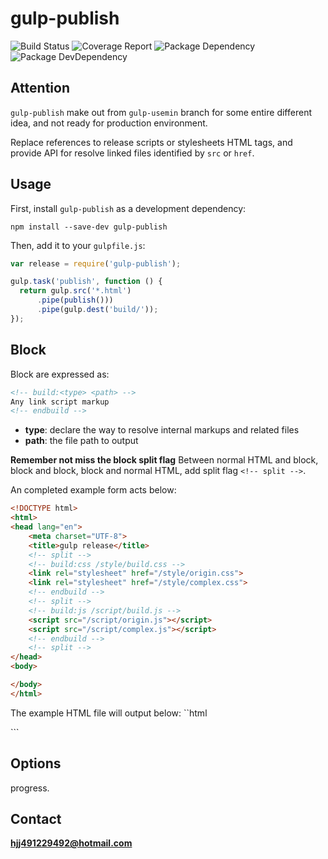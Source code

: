 # gulp-publish

![Build Status](https://img.shields.io/travis/bornkiller/gulp-publish/master.svg?style=flat)
![Coverage Report](http://img.shields.io/coveralls/bornkiller/gulp-publish.svg?style=flat)
![Package Dependency](https://david-dm.org/bornkiller/gulp-publish.svg?style=flat)
![Package DevDependency](https://david-dm.org/bornkiller/gulp-publish/dev-status.svg?style=flat)

## Attention
`gulp-publish` make out from `gulp-usemin` branch for some entire different idea, and not
ready for production environment.

Replace references to release scripts or stylesheets HTML tags, and provide API for resolve
linked files identified by `src` or `href`.

## Usage

First, install `gulp-publish` as a development dependency:

```shell
npm install --save-dev gulp-publish
```

Then, add it to your `gulpfile.js`:

```javascript
var release = require('gulp-publish');

gulp.task('publish', function () {
  return gulp.src('*.html')
      .pipe(publish()))
      .pipe(gulp.dest('build/'));
});
```

## Block
Block are expressed as:

```html
<!-- build:<type> <path> -->
Any link script markup
<!-- endbuild -->
```

- **type**: declare the way to resolve internal markups and related files
- **path**: the file path to output

**Remember not miss the block split flag**
Between normal HTML and block, block and block, block and normal HTML, add split flag
`<!-- split -->`.

An completed example form acts below:

```html
<!DOCTYPE html>
<html>
<head lang="en">
    <meta charset="UTF-8">
    <title>gulp release</title>
    <!-- split -->
    <!-- build:css /style/build.css -->
    <link rel="stylesheet" href="/style/origin.css">
    <link rel="stylesheet" href="/style/complex.css">
    <!-- endbuild -->
    <!-- split -->
    <!-- build:js /script/build.js -->
    <script src="/script/origin.js"></script>
    <script src="/script/complex.js"></script>
    <!-- endbuild -->
    <!-- split -->
</head>
<body>

</body>
</html>
```

The example HTML file will output below:
``html
<!DOCTYPE html>
<html>
<head lang="en">
    <meta charset="UTF-8">
    <title>gulp release</title>

<link rel="stylesheet" href="/style/build.css"/>
<script src="/script/build.js"></script>

</head>
<body>

</body>
</html>
```

## Options
progress.

## Contact
**hjj491229492@hotmail.com**